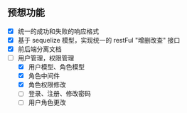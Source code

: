 ## 预想功能
- [x] 统一的成功和失败的响应格式
- [x] 基于 sequelize 模型，实现统一的 restFul "增删改查" 接口
- [x] 前后端分离文档
- [ ] 用户管理，权限管理
  - [x] 用户模型、角色模型
  - [x] 角色中间件
  - [x] 角色权限修改
  - [ ] 登录、注册、修改密码
  - [ ] 用户角色更改

